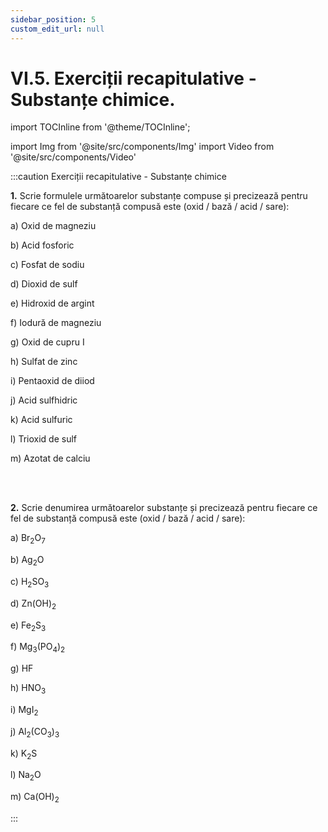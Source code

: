 ```yaml
---
sidebar_position: 5
custom_edit_url: null
---
```


# VI.5. Exerciții recapitulative - Substanțe chimice.

import TOCInline from '@theme/TOCInline';

<TOCInline toc={toc} />




import Img from '@site/src/components/Img'
import Video from '@site/src/components/Video'




:::caution Exerciții recapitulative - Substanțe chimice

**1.** Scrie formulele următoarelor substanțe compuse și precizează pentru fiecare ce fel de substanță compusă este (oxid / bază / acid / sare):

a) Oxid de magneziu

b) Acid fosforic

c) Fosfat de sodiu

d) Dioxid de sulf

e) Hidroxid de argint

f) Iodură de magneziu

g) Oxid de cupru I

h) Sulfat de zinc

i) Pentaoxid de diiod

j) Acid sulfhidric

k) Acid sulfuric

l) Trioxid de sulf

m) Azotat de calciu


<br></br>


**2.** Scrie denumirea următoarelor substanțe și precizează pentru fiecare ce fel de substanță compusă este (oxid / bază / acid / sare):

a) Br<sub>2</sub>O<sub>7</sub>

b) Ag<sub>2</sub>O

c) H<sub>2</sub>SO<sub>3</sub>

d) Zn(OH)<sub>2</sub>

e) Fe<sub>2</sub>S<sub>3</sub>

f) Mg<sub>3</sub>(PO<sub>4</sub>)<sub>2</sub>

g) HF

h) HNO<sub>3</sub>

i) MgI<sub>2</sub>

j) Al<sub>2</sub>(CO<sub>3</sub>)<sub>3</sub>

k) K<sub>2</sub>S

l) Na<sub>2</sub>O

m) Ca(OH)<sub>2</sub>

:::





<br></br>
<br></br>





